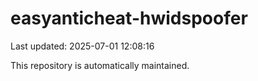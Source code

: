 # easyanticheat-hwidspoofer

Last updated: 2025-07-01 12:08:16

This repository is automatically maintained.
